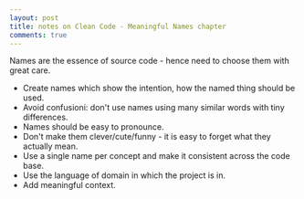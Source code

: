 ```yaml
---
layout: post
title: notes on Clean Code - Meaningful Names chapter
comments: true
---
```


Names are the essence of source code - hence need to choose them with great care.

  * Create names which show the intention, how the named thing should be used.
  * Avoid confusioni: don't use names using many similar words with tiny differences.
  * Names should be easy to pronounce.
  * Don't make them clever/cute/funny - it is easy to forget what they actually mean.
  * Use a single name per concept and make it consistent across the code base.
  * Use the language of domain in which the project is in.
  * Add meaningful context.
